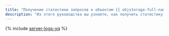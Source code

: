 ```yaml
---
title: "Получение статистики запросов к объектам {{ objstorage-full-name }} с использованием {{ yq-full-name }}"
description: "Из этого руководства вы узнаете, как получить статистику запросов к объектам {{ objstorage-full-name }} с использованием {{ yq-full-name }}. Вы создадите бакет и настроите логирование в {{ objstorage-short-name }}, создадите подключение в {{ yq-short-name }} и получите статистику с помощью SQL-запросов."
---
```


{% include [server-logs-yq](../../_tutorials/dev/server-logs-yq.md) %}